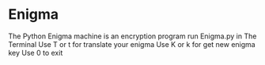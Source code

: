 # Enigma
The Python Enigma machine is an encryption program
run Enigma.py in The Terminal
Use T or t for translate your enigma
Use K or k for get new enigma key
Use 0 to exit
